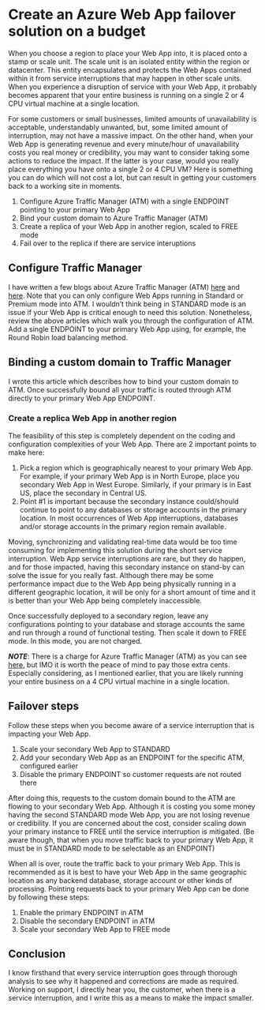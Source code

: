 # Create an Azure Web App failover solution on a budget

When you choose a region to place your Web App into, it is placed onto a stamp or scale unit.  The scale unit is an isolated entity within the region or datacenter.  This entity encapsulates and protects the Web Apps contained within it from service interruptions that may happen in other scale units.   When you experience a disruption of service with your Web App, it probably becomes apparent that your entire business is running on a single 2 or 4 CPU virtual machine at a single location.

For some customers or small businesses, limited amounts of unavailability is acceptable, understandably unwanted, but, some limited amount of interruption, may not have a massive impact.  On the other hand, when your Web App is generating revenue and every minute/hour of unavailability costs you real money or credibility, you may want to consider taking some actions to reduce the impact.  If the latter is your case, would you really place everything you have onto a single 2 or 4 CPU VM?  Here is something you can do which will not cost a lot, but can result in getting your customers back to a working site in moments.

1. Configure Azure Traffic Manager (ATM) with a single ENDPOINT pointing to your primary Web App
2. Bind your custom domain to Azure Traffic Manager (ATM)
3. Create a replica of your Web App in another region, scaled to FREE mode
4. Fail over to the replica if there are service interuptions

## Configure Traffic Manager

I have written a few blogs about Azure Traffic Manager (ATM) [here][LINK1] and [here][LINK2].   Note that you can only configure Web Apps running in Standard or Premium mode into ATM.  I wouldn’t think being in STANDARD mode is an issue if your Web App is critical enough to need this solution.  Nonetheless, review the above articles which walk you through the configuration of ATM.  Add a single ENDPOINT to your primary Web App using, for example, the Round Robin load balancing method. 

## Binding a custom domain to Traffic Manager

I wrote this article which describes how to bind your custom domain to ATM.  Once successfully bound all your traffic is routed through ATM directly to your primary Web App ENDPOINT.

### Create a replica Web App in another region

The feasibility of this step is completely dependent on the coding and configuration complexities of your Web App.  There are 2 important points to make here:

1. Pick a region which is geographically nearest to your primary Web App.  For example, if your primary Web App is in North Europe, place you secondary Web App in West Europe.  Similarly, if your primary is in East US, place the secondary in Central US.
2. Point #1 is important because the secondary instance could/should continue to point to any databases or storage accounts in the primary location.  In most occurrences of Web App interruptions, databases and/or storage accounts in the primary region remain available. 

Moving, synchronizing and validating real-time data would be too time consuming for implementing this solution during the short service interruption.  Web App service interruptions are rare, but they do happen, and for those impacted, having this secondary instance on stand-by can solve the issue for you really fast.  Although there may be some performance impact due to the Web App being physically running in a different geographic location, it will be only for a short amount of time and it is better than your Web App being completely inaccessible.

Once successfully deployed to a secondary region, leave any configurations pointing to your database and storage accounts the same and run through a round of functional testing.  Then scale it down to FREE mode.  In this mode, you are not charged.

***NOTE***:  There is a charge for Azure Traffic Manager (ATM) as you can see [here][LINK3], but IMO it is worth the peace of mind to pay those extra cents.  Especially considering, as I mentioned earlier, that you are likely running your entire business on a 4 CPU virtual machine in a single location.

## Failover steps

Follow these steps when you become aware of a service interruption that is impacting your Web App.

1. Scale your secondary Web App to STANDARD
2. Add your secondary Web App as an ENDPOINT for the specific ATM, configured earlier
3. Disable the primary ENDPOINT so customer requests are not routed there

After doing this, requests to the custom domain bound to the ATM are flowing to your secondary Web App.  Although it is costing you some money having the second STANDARD mode Web App, you are not losing revenue or credibility.  If you are concerned about the cost, consider scaling down your primary instance to FREE until the service interruption is mitigated.  (Be aware though, that when you move traffic back to your primary Web App, it must be in STANDARD mode to be selectable as an ENDPOINT)

When all is over, route the traffic back to your primary Web App.  This is recommended as it is best to have your Web App in the same geographic location as any backend database, storage account or other kinds of processing.  Pointing requests back to your primary Web App can be done by following these steps:

1. Enable the primary ENDPOINT in ATM
2. Disable the secondary ENDPOINT in ATM
3. Scale your secondary Web App to FREE mode

## Conclusion

I know firsthand that every service interruption goes through thorough analysis to see why it happened and corrections are made as required.  Working on support, I directly hear you, the customer, when there is a service interruption, and I write this as a means to make the impact smaller.

[LINK1]: tbd
[LINK2]: tbd
[LINK3]: tbd
[LINK4]: http://azure.microsoft.com/en-us/pricing/details/traffic-manager/

